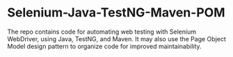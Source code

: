 # Selenium-Java-TestNG-Maven-POM
The repo contains code for automating web testing with Selenium WebDriver, using Java, TestNG, and Maven. It may also use the Page Object Model design pattern to organize code for improved maintainability.
